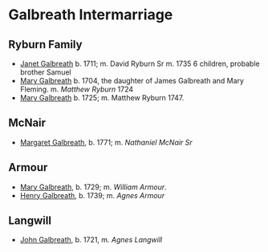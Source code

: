 # Galbreath Intermarriage

## Ryburn Family

- [Janet Galbreath](galbreath-janet-1711.md) b. 1711; m. David Ryburn Sr  m. 1735 6 children, probable brother Samuel
- [Mary Galbreath](galbreath-mary-1704.md) b. 1704, the daughter of James Galbreath and Mary Fleming. m. *Matthew Ryburn* 1724
- [Mary Galbreath]() b. 1725; m. Matthew Ryburn 1747.

## McNair

- [Margaret Galbreath](galbreath-margaret-1771.md), b. 1771; m. *Nathaniel McNair Sr*

## Armour

- [Mary Galbreath](galbreath-mary-1729.md), b. 1729; m. *William Armour*. 
- [Henry Galbreath](galbreath-henry-1739.md), b. 1739; m. *Agnes Armour*

## Langwill

- [John Galbreath](galbreath-john-1721.md), b. 1721, m. *Agnes Langwill*

